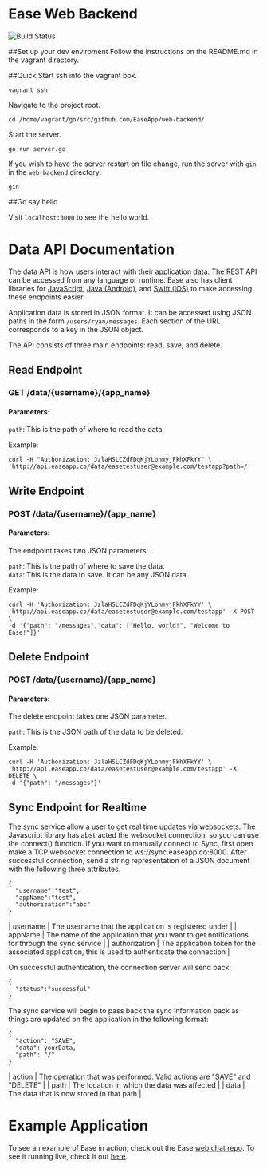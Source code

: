 # Ease Web Backend

![Build Status](https://travis-ci.org/EaseApp/web-backend.svg?branch=master)

##Set up your dev enviroment
Follow the instructions on the README.md in the vagrant directory.

##Quick Start
ssh into the vagrant box.

`vagrant ssh`

Navigate to the project root.

`cd /home/vagrant/go/src/github.com/EaseApp/web-backend/`

Start the server.

`go run server.go`

If you wish to have the server restart on file change, run the server with `gin` in the `web-backend` directory:  

`gin`


##Go say hello

Visit `localhost:3000` to see the hello world.

# Data API Documentation

The data API is how users interact with their application data.  The REST API can be accessed from any language or runtime.  Ease also has client libraries for [JavaScript](https://github.com/EaseApp/javascript-client), [Java (Android)](https://github.com/EaseApp/android-client), and [Swift (iOS)](https://github.com/EaseApp/ios-client) to make accessing these endpoints easier.

Application data is stored in JSON format. It can be accessed using JSON paths in the form `/users/ryan/messages`.  Each section of the URL corresponds to a key in the JSON object.  

The API consists of three main endpoints: read, save, and delete.  

## Read Endpoint

### GET /data/{username}/{app_name}

#### Parameters:

`path`:  This is the path of where to read the data.

Example:
```
curl -H "Authorization: JzlaHSLCZdFDqKjYLonmyjFkhXFkYY" \
'http://api.easeapp.co/data/easetestuser@example.com/testapp?path=/'

```


## Write Endpoint

### POST /data/{username}/{app_name}

#### Parameters:

The endpoint takes two JSON parameters:

`path`: This is the path of where to save the data.  
`data`: This is the data to save.  It can be any JSON data.

Example:
```
curl -H 'Authorization: JzlaHSLCZdFDqKjYLonmyjFkhXFkYY' \
'http://api.easeapp.co/data/easetestuser@example.com/testapp' -X POST \
-d '{"path": "/messages","data": ["Hello, world!", "Welcome to Ease!"]}'
```

## Delete Endpoint

### POST /data/{username}/{app_name}

#### Parameters:

The delete endpoint takes one JSON parameter.

`path`: This is the JSON path of the data to be deleted.

Example:
```
curl -H 'Authorization: JzlaHSLCZdFDqKjYLonmyjFkhXFkYY' \
'http://api.easeapp.co/data/easetestuser@example.com/testapp' -X DELETE \
-d '{"path": "/messages"}'
```

## Sync Endpoint for Realtime

The sync service allow a user to get real time updates via websockets. The Javascript library has abstracted the websocket connection, so you can use the connect() function. If you want to manually connect to Sync, first open make a TCP websocket connection to ws://sync.easeapp.co:8000. After successful connection, send a string representation of a JSON document with the following three attributes. 

```
{
  "username":"test",
  "appName":"test",
  "authorization":"abc"
}
```

| username | The username that the application is registered under |
| appName | The name of the application that you want to get notifications for through the sync service |
| authorization | The application token for the associated application, this is used to authenticate the connection |

On successful authentication, the connection server will send back:
```
{
  "status":"successful"
}
```

The sync service will begin to pass back the sync information back as things are updated on the application in the following format:
```
{
  "action": "SAVE",
  "data": yourData, 
  "path": "/"
}
```

| action | The operation that was performed. Valid actions are "SAVE" and "DELETE" |
| path | The location in which the data was affected |
| data | The data that is now stored in that path |

# Example Application

To see an example of Ease in action, check out the Ease [web chat repo](https://github.com/EaseApp/chat-repo).  To see it running live, check it out [here](http://easeapp.github.io/chat-demo/).
